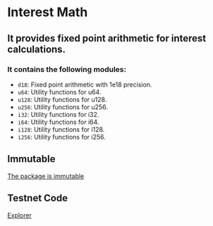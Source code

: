 # Interest Math

## It provides fixed point arithmetic for interest calculations.

### It contains the following modules:

-   `d18`: Fixed point arithmetic with 1e18 precision.
-   `u64`: Utility functions for u64.
-   `u128`: Utility functions for u128.
-   `u256`: Utility functions for u256.
-   `i32`: Utility functions for i32.
-   `i64`: Utility functions for i64.
-   `i128`: Utility functions for i128.
-   `i256`: Utility functions for i256.

## Immutable

[The package is immutable](https://testnet.suivision.xyz/txblock/5eZ4W4JySQkVpCoZLsjoGxmtHbzqMcVp17akGzKKDTDz)

## Testnet Code

[Explorer](https://testnet.suivision.xyz/package/0xb4939698f1873771901021b5435569dadfd4e4d82d8d1005f30fa9771687d006?tab=Code)
